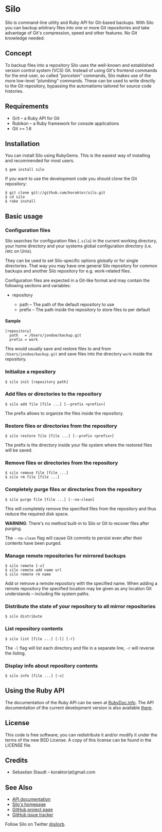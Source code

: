 Silo
====

Silo is command-line utility and Ruby API for Git-based backups. With Silo you
can backup arbitrary files into one or more Git repositories and take advantage
of Git's compression, speed and other features. No Git knowledge needed.

## Concept

To backup files into a repository Silo uses the well-known and established
version control system (VCS) Git. Instead of using Git's frontend commands for
the end-user, so called *"porcelain"* commands, Silo makes use of the more
low-level *"plumbing"* commands. These can be used to write directly to the Git
repository, bypassing the automatisms tailored for source code histories.

## Requirements

* Grit &ndash; a Ruby API for Git
* Rubikon &ndash; a Ruby framework for console applications
* Git >= 1.6

## Installation

You can install Silo using RubyGems. This is the easiest way of installing
and recommended for most users.

    $ gem install silo

If you want to use the development code you should clone the Git repository:

    $ git clone git://github.com/koraktor/silo.git
    $ cd silo
    $ rake install

## Basic usage

### Configuration files

Silo searches for configuration files (`.silo`) in the current working
directory, your home directory and your systems global configuration directory
(i.e. /etc on Unix).

They can be used to set Silo-specific options globally or for single
directories. That way you may have one general Silo repository for common
backups and another Silo repository for e.g. work-related files.

Configuration files are expected in a Git-like format and
may contain the following sections and variables:

* repository

  * path – The path of the default repository to use
  * prefix – The path inside the repository to store files to per default

#### Sample

    [repository]
      path   = /Users/jondoe/backup.git
      prefix = work

This would usually save and restore files to and from
`/Users/jondoe/backup.git` and save files into the directory `work` inside the
repository.

### Initialize a repository

    $ silo init [repository path]

### Add files or directories to the repository

    $ silo add file [file ...] [--prefix <prefix>]

The prefix allows to organize the files inside the repository.

### Restore files or directories from the repository

    $ silo restore file [file ...] [--prefix <prefix>]

The prefix is the directory inside your file system where the restored files
will be saved.

### Remove files or directories from the repository

    $ silo remove file [file ...]
    $ silo rm file [file ...]

### Completely purge files or directories from the repository

    $ silo purge file [file ...] [--no-clean]

This will completely remove the specified files from the repository and thus
reduce the required disk space.

**WARNING**: There's no method built-in to Silo or Git to recover files after
purging.

The `--no-clean` flag will cause Git commits to persist even after their
contents have been purged.

### Manage remote repositories for mirrored backups

    $ silo remote [-v]
    $ silo remote add name url
    $ silo remote rm name

Add or remove a remote repository with the specified name. When adding a remote
repository the specified location may be given as any location Git understands
– including file system paths.

### Distribute the state of your repository to all mirror repositories

    $ silo distribute

### List repository contents

    $ silo list [file ...] [-l] [-r]

The `-l` flag will list each directory and file in a separate line, `-r` will
reverse the listing.

### Display info about repository contents

    $ silo info [file ...] [-v]

## Using the Ruby API

The documentation of the Ruby API can be seen at [RubyDoc.info][1]. The API
documentation of the current development version is also available [there][5].

## License

This code is free software; you can redistribute it and/or modify it under the
terms of the new BSD License. A copy of this license can be found in the
LICENSE file.

## Credits

* Sebastian Staudt – koraktor(at)gmail.com

## See Also

* [API documentation][1]
* [Silo's homepage][2]
* [GitHub project page][3]
* [GitHub issue tracker][4]

Follow Silo on Twitter [@silorb](http://twitter.com/silorb).

 [1]: http://rubydoc.info/gems/silo/frames
 [2]: http://koraktor.github.com/silo
 [3]: http://github.com/koraktor/silo
 [4]: http://github.com/koraktor/silo/issues
 [5]: http://rubydoc.info/github/koraktor/silo/master/frames
